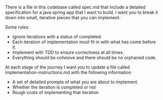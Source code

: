There is a file in this codebase called spec.md
that include a detailed specification for a java spring app that I want to build.
I want you to break it down into small, iterative pieces that you can implement.

Some rules:
* Ignore iterations with a status of completed.
* Each iteration of implementation must fit in with what has come before it.
* Implement with TDD to ensure correctness at all times.
* Everything should be cohesive and there should be no orphaned code.

At each stage of the journey I want you to update a file called implementation-instructions.md
with the following information
* A set of detailed prompts of what you are about to implement.
* Whether the iteration is completed or not
* Rough costs of implementing that iteration
